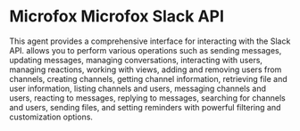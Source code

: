 # Microfox Microfox Slack API

This agent provides a comprehensive interface for interacting with the Slack API. allows you to perform various operations such as sending messages, updating messages, managing conversations, interacting with users, managing reactions, working with views, adding and removing users from channels, creating channels, getting channel information, retrieving file and user information, listing channels and users, messaging channels and users, reacting to messages, replying to messages, searching for channels and users, sending files, and setting reminders with powerful filtering and customization options.
